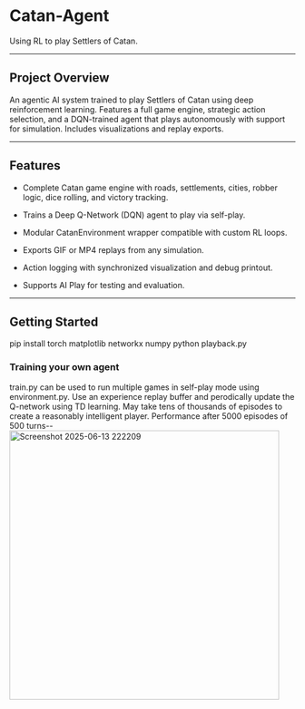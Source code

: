 # Catan-Agent

Using RL to play Settlers of Catan.

---

## Project Overview

An agentic AI system trained to play Settlers of Catan using deep reinforcement learning. Features a full game engine, strategic action selection, and a DQN-trained agent that plays autonomously with support for simulation. Includes visualizations and replay exports.

---

## Features

- Complete Catan game engine with roads, settlements, cities, robber logic, dice rolling, and victory tracking.

- Trains a Deep Q-Network (DQN) agent to play via self-play.

- Modular CatanEnvironment wrapper compatible with custom RL loops.

- Exports GIF or MP4 replays from any simulation.

- Action logging with synchronized visualization and debug printout.

- Supports AI Play for testing and evaluation.

---
## Getting Started
pip install torch matplotlib networkx numpy
python playback.py

### Training your own agent
train.py can be used to run multiple games in self-play mode using environment.py. Use an experience replay buffer and perodically update the Q-network using TD learning. May take tens of thousands of episodes to create a reasonably intelligent player. Performance after 5000 episodes of 500 turns-- 
<img width="475" alt="Screenshot 2025-06-13 222209" src="https://github.com/user-attachments/assets/bccc143c-2683-47c5-8b9b-3deb55a82ef8" />



